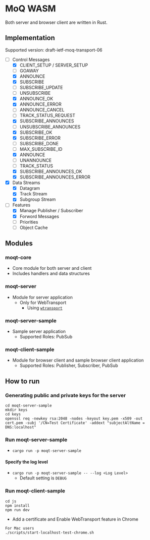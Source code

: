 # MoQ WASM

Both server and browser client are written in Rust.

## Implementation

Supported version: draft-ietf-moq-transport-06

- [ ] Control Messages
  - [x] CLIENT_SETUP / SERVER_SETUP
  - [ ] GOAWAY
  - [x] ANNOUNCE
  - [x] SUBSCRIBE
  - [ ] SUBSCRIBE_UPDATE
  - [ ] UNSUBSCRIBE
  - [x] ANNOUNCE_OK
  - [x] ANNOUNCE_ERROR
  - [ ] ANNOUNCE_CANCEL
  - [ ] TRACK_STATUS_REQUEST
  - [x] SUBSCRIBE_ANNOUNCES
  - [ ] UNSUBSCRIBE_ANNOUNCES
  - [x] SUBSCRIBE_OK
  - [x] SUBSCRIBE_ERROR
  - [ ] SUBSCRIBE_DONE
  - [ ] MAX_SUBSCRIBE_ID
  - [x] ANNOUNCE
  - [ ] UNANNOUNCE
  - [ ] TRACK_STATUS
  - [x] SUBSCRIBE_ANNOUNCES_OK
  - [x] SUBSCRIBE_ANNOUNCES_ERROR
- [x] Data Streams
  - [x] Datagram
  - [x] Track Stream
  - [x] Subgroup Stream
- [ ] Features
  - [x] Manage Publisher / Subscriber
  - [x] Forword Messages
  - [ ] Priorities
  - [ ] Object Cache

## Modules

### moqt-core

- Core module for both server and client
- Includes handlers and data structures

### moqt-server

- Module for server application
  - Only for WebTransport
    - Using [`wtransport`](https://github.com/BiagioFesta/wtransport)

### moqt-server-sample

- Sample server application
  - Supported Roles: PubSub

### moqt-client-sample

- Module for browser client and sample browser client application
  - Supported Roles: Publisher, Subscriber, PubSub

## How to run

### Generating public and private keys for the server

```shell
cd moqt-server-sample
mkdir keys
cd keys
openssl req -newkey rsa:2048 -nodes -keyout key.pem -x509 -out cert.pem -subj '/CN=Test Certificate' -addext "subjectAltName = DNS:localhost"

```

### Run moqt-server-sample

- `cargo run -p moqt-server-sample`

#### Specify the log level

- `cargo run -p moqt-server-sample -- --log <Log Level>`
  - Default setting is `DEBUG`

### Run moqt-client-sample

```shell
cd js
npm install
npm run dev
```

- Add a certificate and Enable WebTransport feature in Chrome

```shell
For Mac users
./scripts/start-localhost-test-chrome.sh
```
